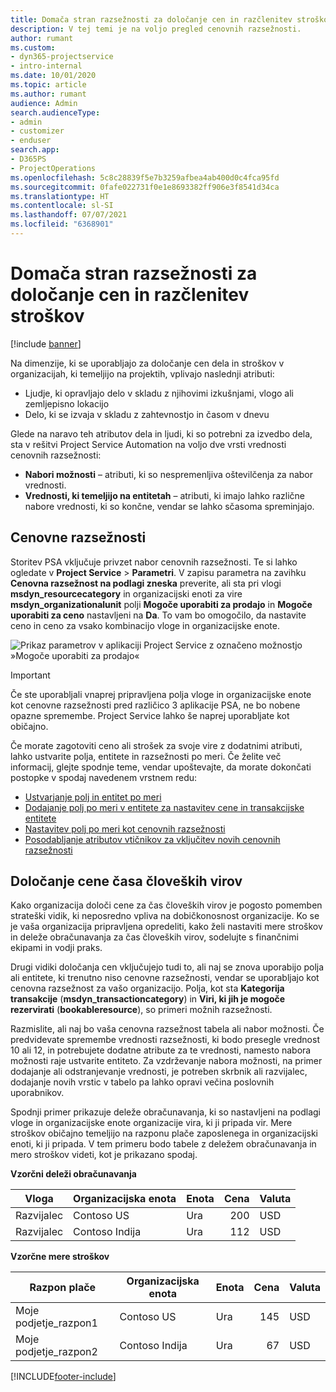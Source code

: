 ```yaml
---
title: Domača stran razsežnosti za določanje cen in razčlenitev stroškov
description: V tej temi je na voljo pregled cenovnih razsežnosti.
author: rumant
ms.custom:
- dyn365-projectservice
- intro-internal
ms.date: 10/01/2020
ms.topic: article
ms.author: rumant
audience: Admin
search.audienceType:
- admin
- customizer
- enduser
search.app:
- D365PS
- ProjectOperations
ms.openlocfilehash: 5c8c28839f5e7b3259afbea4ab400d0c4fca95fd
ms.sourcegitcommit: 0fafe022731f0e1e8693382ff906e3f8541d34ca
ms.translationtype: HT
ms.contentlocale: sl-SI
ms.lasthandoff: 07/07/2021
ms.locfileid: "6368901"
---
```

# <a name="pricing-and-costing-dimensions-home-page"></a>Domača stran razsežnosti za določanje cen in razčlenitev stroškov

[!include [banner](../includes/psa-now-project-operations.md)]

Na dimenzije, ki se uporabljajo za določanje cen dela in stroškov v organizacijah, ki temeljijo na projektih, vplivajo naslednji atributi:

- Ljudje, ki opravljajo delo v skladu z njihovimi izkušnjami, vlogo ali zemljepisno lokacijo
- Delo, ki se izvaja v skladu z zahtevnostjo in časom v dnevu

Glede na naravo teh atributov dela in ljudi, ki so potrebni za izvedbo dela, sta v rešitvi Project Service Automation na voljo dve vrsti vrednosti cenovnih razsežnosti: 

- **Nabori možnosti** – atributi, ki so nespremenljiva oštevilčenja za nabor vrednosti.
- **Vrednosti, ki temeljijo na entitetah** – atributi, ki imajo lahko različne nabore vrednosti, ki so končne, vendar se lahko sčasoma spreminjajo.

## <a name="pricing-dimensions"></a>Cenovne razsežnosti

Storitev PSA vključuje privzet nabor cenovnih razsežnosti. Te si lahko ogledate v **Project Service** > **Parametri**. V zapisu parametra na zavihku **Cenovna razsežnost na podlagi zneska** preverite, ali sta pri vlogi **msdyn_resourcecategory** in organizacijski enoti za vire **msdyn_organizationalunit** polji **Mogoče uporabiti za prodajo** in **Mogoče uporabiti za ceno** nastavljeni na **Da**. To vam bo omogočilo, da nastavite ceno in ceno za vsako kombinacijo vloge in organizacijske enote.

![Prikaz parametrov v aplikaciji Project Service z označeno možnostjo »Mogoče uporabiti za prodajo«](media/PS-OOB-parameters.png)

> [!IMPORTANT]
> Če ste uporabljali vnaprej pripravljena polja vloge in organizacijske enote kot cenovne razsežnosti pred različico 3 aplikacije PSA, ne bo nobene opazne spremembe. Project Service lahko še naprej uporabljate kot običajno. 

Če morate zagotoviti ceno ali strošek za svoje vire z dodatnimi atributi, lahko ustvarite polja, entitete in razsežnosti po meri. Če želite več informacij, glejte spodnje teme, vendar upoštevajte, da morate dokončati postopke v spodaj navedenem vrstnem redu:

- [Ustvarjanje polj in entitet po meri](create-custom-fields-entities.md)
- [Dodajanje polj po meri v entitete za nastavitev cene in transakcijske entitete](field-references.md)
- [Nastavitev polj po meri kot cenovnih razsežnosti ](set-up-pricing-dimensions.md)
- [Posodabljanje atributov vtičnikov za vključitev novih cenovnih razsežnosti](update-plug-in-attributes.md)

## <a name="pricing-human-resource-time"></a>Določanje cene časa človeških virov
Kako organizacija določi cene za čas človeških virov je pogosto pomemben strateški vidik, ki neposredno vpliva na dobičkonosnost organizacije. Ko se je vaša organizacija pripravljena opredeliti, kako želi nastaviti mere stroškov in deleže obračunavanja za čas človeških virov, sodelujte s finančnimi ekipami in vodji praks.

Drugi vidiki določanja cen vključujejo tudi to, ali naj se znova uporabijo polja ali entitete, ki trenutno niso cenovne razsežnosti, vendar se uporabljajo kot cenovna razsežnost za vašo organizacijo. Polja, kot sta **Kategorija transakcije** (**msdyn_transactioncategory**) in **Viri, ki jih je mogoče rezervirati** (**bookableresource**), so primeri možnih razsežnosti. 

Razmislite, ali naj bo vaša cenovna razsežnost tabela ali nabor možnosti. Če predvidevate spremembe vrednosti razsežnosti, ki bodo presegle vrednost 10 ali 12, in potrebujete dodatne atribute za te vrednosti, namesto nabora možnosti raje ustvarite entiteto. Za vzdrževanje nabora možnosti, na primer dodajanje ali odstranjevanje vrednosti, je potreben skrbnik ali razvijalec, dodajanje novih vrstic v tabelo pa lahko opravi večina poslovnih uporabnikov.

Spodnji primer prikazuje deleže obračunavanja, ki so nastavljeni na podlagi vloge in organizacijske enote organizacije vira, ki ji pripada vir. Mere stroškov običajno temeljijo na razponu plače zaposlenega in organizacijski enoti, ki ji pripada. V tem primeru bodo tabele z deležem obračunavanja in mero stroškov videti, kot je prikazano spodaj.

**Vzorčni deleži obračunavanja**

| Vloga        | Organizacijska enota    |Enota      |Cena      |Valuta  |
| ------------|-------------|----------|----------:|----------|
| Razvijalec   | Contoso US  |Ura | 200|USD     |
| Razvijalec   | Contoso Indija |Ura|   112|USD     |


**Vzorčne mere stroškov**

| Razpon plače     | Organizacijska enota    |Enota      |Cena      |Valuta  |
| ----------------|-------------|----------|----------:|----------|
| Moje podjetje_razpon1 | Contoso US  |Ura | 145|USD     |
| Moje podjetje_razpon2 | Contoso Indija |Ura|   67|USD     |


[!INCLUDE[footer-include](../includes/footer-banner.md)]